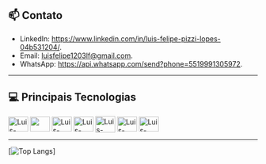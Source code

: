 <h2>📫 Contato</h2>

* LinkedIn: https://www.linkedin.com/in/luis-felipe-pizzi-lopes-04b531204/.
* Email: luisfelipe1203lf@gmail.com.
* WhatsApp: https://api.whatsapp.com/send?phone=5519991305972.

<hr>

 <h2>💻 Principais Tecnologias</h2>    
<div style="display: inline_block">
  <img align="center" alt="Luis-CSharp" height="30" width="40"src="https://cdn.jsdelivr.net/gh/devicons/devicon/icons/csharp/csharp-original.svg"/>
  <img align="center" height="30" width="40" src="https://cdn.jsdelivr.net/gh/devicons/devicon/icons/dotnetcore/dotnetcore-original.svg" />        
  <img align="center" alt="Luis-JavaScript" height="30" width="40"src="https://cdn.jsdelivr.net/gh/devicons/devicon/icons/javascript/javascript-original.svg"/>
  <img align="center" alt="Luis-React" height="30" width="40" src="https://cdn.jsdelivr.net/gh/devicons/devicon/icons/react/react-original.svg" />
  <img align="center" alt="Luis-Java" height="33" width="40"src="https://cdn.jsdelivr.net/gh/devicons/devicon/icons/java/java-original.svg"/>
  <img align="center" alt="Luis-Html" height="30" width="40" src="https://cdn.jsdelivr.net/gh/devicons/devicon/icons/html5/html5-original.svg" />
  <img align="center" alt="Luis-Css" height="30" width="40"src="https://cdn.jsdelivr.net/gh/devicons/devicon/icons/css3/css3-original.svg" />     
</div>

<hr>

[![Top Langs](https://github-readme-stats.vercel.app/api/top-langs/?username=luispizzilopes&layout=compact)]
